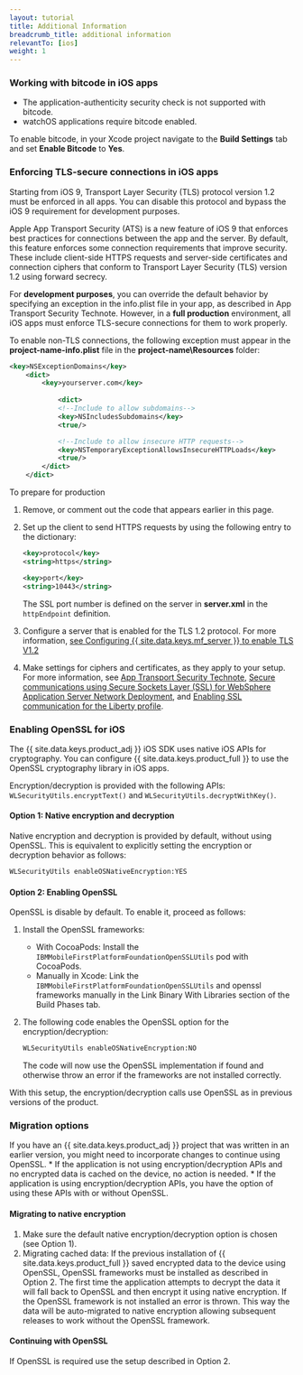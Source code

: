 ```yaml
---
layout: tutorial
title: Additional Information
breadcrumb_title: additional information
relevantTo: [ios]
weight: 1
---
```

<!-- NLS_CHARSET=UTF-8 -->
### Working with bitcode in iOS apps

* The application-authenticity security check is not supported with bitcode.
* watchOS applications require bitcode enabled.

To enable bitcode, in your Xcode project navigate to the **Build Settings** tab and set **Enable Bitcode** to **Yes**.

### Enforcing TLS-secure connections in iOS apps
Starting from iOS 9, Transport Layer Security (TLS) protocol version 1.2 must be enforced in all apps. You can disable this protocol and bypass the iOS 9 requirement for development purposes.

Apple App Transport Security (ATS) is a new feature of iOS 9 that enforces best practices for connections between the app and the server. By default, this feature enforces some connection requirements that improve security. These include client-side HTTPS requests and server-side certificates and connection ciphers that conform to Transport Layer Security (TLS) version 1.2 using forward secrecy.

For **development purposes**, you can override the default behavior by specifying an exception in the info.plist file in your app, as described in App Transport Security Technote. However, in a **full production** environment, all iOS apps must enforce TLS-secure connections for them to work properly.

To enable non-TLS connections, the following exception must appear in the **project-name-info.plist** file in the **project-name\Resources** folder:

```xml
<key>NSExceptionDomains</key>
    <dict>
        <key>yourserver.com</key>
    
            <dict>
            <!--Include to allow subdomains-->
            <key>NSIncludesSubdomains</key>
            <true/>

            <!--Include to allow insecure HTTP requests-->
            <key>NSTemporaryExceptionAllowsInsecureHTTPLoads</key>
            <true/>
        </dict>
    </dict>
```

To prepare for production

1. Remove, or comment out the code that appears earlier in this page.  
2. Set up the client to send HTTPS requests by using the following entry to the dictionary:  

   ```xml
   <key>protocol</key>
   <string>https</string>

   <key>port</key>
   <string>10443</string>
   ```
   
   The SSL port number is defined on the server in **server.xml** in the `httpEndpoint` definition.
    
3. Configure a server that is enabled for the TLS 1.2 protocol. For more information, [see Configuring {{ site.data.keys.mf_server }} to enable TLS V1.2](http://www-01.ibm.com/support/docview.wss?uid=swg21965659)
4. Make settings for ciphers and certificates, as they apply to your setup. For more information, see [App Transport Security Technote](https://developer.apple.com/library/prerelease/ios/technotes/App-Transport-Security-Technote/), [Secure communications using Secure Sockets Layer (SSL) for WebSphere  Application Server Network Deployment](http://www-01.ibm.com/support/knowledgecenter/SSAW57_8.5.5/com.ibm.websphere.nd.doc/ae/csec_sslsecurecom.html?cp=SSAW57_8.5.5%2F1-8-2-33-4-0&lang=en), and [Enabling SSL communication for the Liberty profile](http://www-01.ibm.com/support/knowledgecenter/SSAW57_8.5.5/com.ibm.websphere.wlp.nd.doc/ae/twlp_sec_ssl.html?cp=SSAW57_8.5.5%2F1-3-11-0-4-1-0).

### Enabling OpenSSL for iOS
The {{ site.data.keys.product_adj }} iOS SDK uses native iOS APIs for cryptography. You can configure {{ site.data.keys.product_full }} to use the OpenSSL cryptography library in iOS apps.

Encryption/decryption is provided with the following APIs: `WLSecurityUtils.encryptText()` and `WLSecurityUtils.decryptWithKey()`.

#### Option 1: Native encryption and decryption
Native encryption and decryption is provided by default, without using OpenSSL. This is equivalent to explicitly setting the encryption or decryption behavior as follows:

```xml
WLSecurityUtils enableOSNativeEncryption:YES
```

#### Option 2: Enabling OpenSSL
OpenSSL is disable by default. To enable it, proceed as follows:

1. Install the OpenSSL frameworks:
    * With CocoaPods: Install the `IBMMobileFirstPlatformFoundationOpenSSLUtils` pod with CocoaPods.
    * Manually in Xcode: Link the `IBMMobileFirstPlatformFoundationOpenSSLUtils` and openssl frameworks manually in the Link Binary With Libraries section of the Build Phases tab.
2. The following code enables the OpenSSL option for the encryption/decryption:

   ```xml
   WLSecurityUtils enableOSNativeEncryption:NO
   ```
    
   The code will now use the OpenSSL implementation if found and otherwise throw an error if the frameworks are not installed correctly.

With this setup, the encryption/decryption calls use OpenSSL as in previous versions of the product.

### Migration options
If you have an {{ site.data.keys.product_adj }} project that was written in an earlier version, you might need to incorporate changes to continue using OpenSSL.
    * If the application is not using encryption/decryption APIs and no encrypted data is cached on the device, no action is needed.
    * If the application is using encryption/decryption APIs, you have the option of using these APIs with or without OpenSSL.

#### Migrating to native encryption
1. Make sure the default native encryption/decryption option is chosen (see Option 1).
2. Migrating cached data: If the previous installation of {{ site.data.keys.product_full }} saved encrypted data to the device using OpenSSL, OpenSSL frameworks must be installed as described in Option 2. The first time the application attempts to decrypt the data it will fall back to OpenSSL and then encrypt it using native encryption. If the OpenSSL framework is not installed an error is thrown. This way the data will be auto-migrated to native encryption allowing subsequent releases to work without the OpenSSL framework.

#### Continuing with OpenSSL
If OpenSSL is required use the setup described in Option 2.
